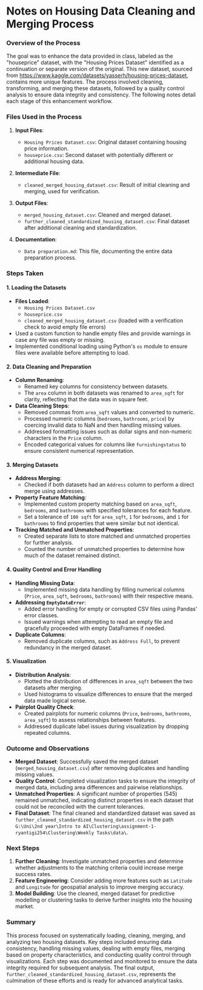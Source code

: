 # Notes on Housing Data Cleaning and Merging Process

### Overview of the Process

The goal was to enhance the data provided in class, labeled as the "houseprice" dataset, with the "Housing Prices Dataset" identified as a continuation or separate version of the original. This new dataset, sourced from https://www.kaggle.com/datasets/yasserh/housing-prices-dataset, contains more unique features. The process involved cleaning, transforming, and merging these datasets, followed by a quality control analysis to ensure data integrity and consistency. The following notes detail each stage of this enhancement workflow.

### Files Used in the Process

1. **Input Files**:
   - `Housing Prices Dataset.csv`: Original dataset containing housing price information.
   - `houseprice.csv`: Second dataset with potentially different or additional housing data.

2. **Intermediate File**:
   - `cleaned_merged_housing_dataset.csv`: Result of initial cleaning and merging, used for verification.

3. **Output Files**:
   - `merged_housing_dataset.csv`: Cleaned and merged dataset.
   - `further_cleaned_standardized_housing_dataset.csv`: Final dataset after additional cleaning and standardization.

4. **Documentation**:
   - `Data preparation.md`: This file, documenting the entire data preparation process.


### Steps Taken

#### 1. Loading the Datasets
- **Files Loaded**:
  - `Housing Prices Dataset.csv`
  - `houseprice.csv`
  - `cleaned_merged_housing_dataset.csv` (loaded with a verification check to avoid empty file errors)
- Used a custom function to handle empty files and provide warnings in case any file was empty or missing.
- Implemented conditional loading using Python's `os` module to ensure files were available before attempting to load.

#### 2. Data Cleaning and Preparation
- **Column Renaming**:
  - Renamed key columns for consistency between datasets.
  - The `area` column in both datasets was renamed to `area_sqft` for clarity, reflecting that the data was in square feet.
- **Data Cleaning Steps**:
  - Removed commas from `area_sqft` values and converted to numeric.
  - Processed numeric columns (`bedrooms`, `bathrooms`, `price`) by coercing invalid data to NaN and then handling missing values.
  - Addressed formatting issues such as dollar signs and non-numeric characters in the `Price` column.
  - Encoded categorical values for columns like `furnishingstatus` to ensure consistent numerical representation.

#### 3. Merging Datasets
- **Address Merging**:
  - Checked if both datasets had an `Address` column to perform a direct merge using addresses.
- **Property Feature Matching**:
  - Implemented custom property matching based on `area_sqft`, `bedrooms`, and `bathrooms` with specified tolerances for each feature.
  - Set a tolerance of `100 sqft` for `area_sqft`, `1` for `bedrooms`, and `1` for `bathrooms` to find properties that were similar but not identical.
- **Tracking Matched and Unmatched Properties**:
  - Created separate lists to store matched and unmatched properties for further analysis.
  - Counted the number of unmatched properties to determine how much of the dataset remained distinct.

#### 4. Quality Control and Error Handling
- **Handling Missing Data**:
  - Implemented missing data handling by filling numerical columns (`Price`, `area_sqft`, `bedrooms`, `bathrooms`) with their respective means.
- **Addressing `EmptyDataError`**:
  - Added error handling for empty or corrupted CSV files using Pandas' error classes.
  - Issued warnings when attempting to read an empty file and gracefully proceeded with empty DataFrames if needed.
- **Duplicate Columns**:
  - Removed duplicate columns, such as `Address Full`, to prevent redundancy in the merged dataset.


#### 5. Visualization
- **Distribution Analysis**:
  - Plotted the distribution of differences in `area_sqft` between the two datasets after merging.
  - Used histograms to visualize differences to ensure that the merged data made logical sense.
- **Pairplot Quality Check**:
  - Created pairplots for numeric columns (`Price`, `bedrooms`, `bathrooms`, `area_sqft`) to assess relationships between features.
  - Addressed duplicate label issues during visualization by dropping repeated columns.

### Outcome and Observations
- **Merged Dataset**: Successfully saved the merged dataset (`merged_housing_dataset.csv`) after removing duplicates and handling missing values.
- **Quality Control**: Completed visualization tasks to ensure the integrity of merged data, including area differences and pairwise relationships.
- **Unmatched Properties**: A significant number of properties (545) remained unmatched, indicating distinct properties in each dataset that could not be reconciled with the current tolerances.
- **Final Dataset**: The final cleaned and standardized dataset was saved as `further_cleaned_standardized_housing_dataset.csv` in the path `G:\Uni\2nd year\Intro to AI\Clustering\assignment-1-ryantigi254\Clustering\Weekly Tasks\data\`.

### Next Steps
1. **Further Cleaning**: Investigate unmatched properties and determine whether adjustments to the matching criteria could increase merge success rates.
2. **Feature Engineering**: Consider adding more features such as `Latitude` and `Longitude` for geospatial analysis to improve merging accuracy.
3. **Model Building**: Use the cleaned, merged dataset for predictive modelling or clustering tasks to derive further insights into the housing market.

### Summary
This process focused on systematically loading, cleaning, merging, and analyzing two housing datasets. Key steps included ensuring data consistency, handling missing values, dealing with empty files, merging based on property characteristics, and conducting quality control through visualizations. Each step was documented and monitored to ensure the data integrity required for subsequent analysis. The final output, `further_cleaned_standardized_housing_dataset.csv`, represents the culmination of these efforts and is ready for advanced analytical tasks.
